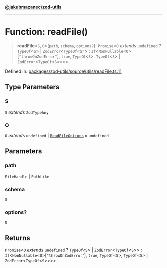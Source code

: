 [**@jakubmazanec/zod-utils**](../README.md)

---

# Function: readFile()

> **readFile**\<`S`, `O`\>(`path`, `schema`, `options?`): `Promise`\<`O` _extends_ `undefined` ?
> `TypeOf`\<`S`\> \| `ZodError`\<`TypeOf`\<`S`\>\> :
> `If`\<`NonNullable`\<`O`\>\[`"throwOnZodError"`\], `true`, `TypeOf`\<`S`\>, `TypeOf`\<`S`\> \|
> `ZodError`\<`TypeOf`\<`S`\>\>\>\>

Defined in:
[packages/zod-utils/source/utils/readFile.ts:11](https://github.com/jakubmazanec/tools/blob/a1a5edf56256b0aa4e209cc73bc7a07f5d7fc236/packages/zod-utils/source/utils/readFile.ts#L11)

## Type Parameters

### S

`S` _extends_ `ZodTypeAny`

### O

`O` _extends_ `undefined` \| [`ReadFileOptions`](../interfaces/ReadFileOptions.md) = `undefined`

## Parameters

### path

`FileHandle` | `PathLike`

### schema

`S`

### options?

`O`

## Returns

`Promise`\<`O` _extends_ `undefined` ? `TypeOf`\<`S`\> \| `ZodError`\<`TypeOf`\<`S`\>\> :
`If`\<`NonNullable`\<`O`\>\[`"throwOnZodError"`\], `true`, `TypeOf`\<`S`\>, `TypeOf`\<`S`\> \|
`ZodError`\<`TypeOf`\<`S`\>\>\>\>
